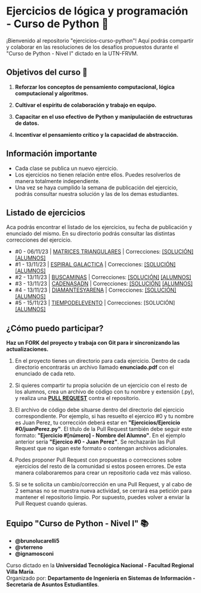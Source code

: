 # Ejercicios de lógica y programación - Curso de Python 🐍

¡Bienvenido al repositorio "ejercicios-curso-python"! Aquí podrás compartir y colaborar en las resoluciones de los desafíos propuestos durante el "Curso de Python - Nivel I" dictado en la UTN-FRVM.

## Objetivos del curso 🚀

1. **Reforzar los conceptos de pensamiento computacional, lógica computacional y algoritmos.**

2. **Cultivar el espíritu de colaboración y trabajo en equipo.**

3. **Capacitar en el uso efectivo de Python y manipulación de estructuras de datos.**

4. **Incentivar el pensamiento crítico y la capacidad de abstracción.**

## Información importante 

* Cada clase se publica un nuevo ejercicio.
* Los ejercicios no tienen relación entre ellos. Puedes resolverlos de manera totalmente independiente.
* Una vez se haya cumplido la semana de publicación del ejercicio, podrás consultar nuestra solución y las de los demas estudiantes.

## Listado de ejercicios
Aca podrás encontrar el listado de los ejercicios, su fecha de publicación y enunciado del mismo. En su directorio podrás consultar las distintas correcciones del ejercicio.
* #0 - 06/11/23 | [MATRICES TRIANGULARES](https://github.com/vterreno/ejercicios-curso-python/blob/main/Ejercicios/Ejercicio%20%230%20-%20Matrices%20Triangulares/enunciado.pdf) | Correcciones: [[SOLUCIÓN]](https://github.com/vterreno/ejercicios-curso-python/tree/main/Ejercicios/Ejercicio%20%230%20-%20Matrices%20Triangulares/Resoluciony) [[ALUMNOS]](https://github.com/vterreno/ejercicios-curso-python/tree/main/Ejercicios/Ejercicio%20%230%20-%20Matrices%20Triangulares)
* #1 - 13/11/23 | [ESPIRAL GALACTICA](https://github.com/vterreno/ejercicios-curso-python/blob/main/Ejercicios/Ejercicio%20%231%20-%20Espiral%20Galactica/enunciado.pdf) | Correcciones: [[SOLUCIÓN]](https://github.com/vterreno/ejercicios-curso-python/tree/main/Ejercicios/Ejercicio%20%231%20-%20Espiral%20Galactica/Resolucion)  [[ALUMNOS]](https://github.com/vterreno/ejercicios-curso-python/tree/main/Ejercicios/Ejercicio%20%231%20-%20Espiral%20Galactica)
* #2 - 13/11/23 | [BUSCAMINAS](https://github.com/vterreno/ejercicios-curso-python/blob/main/Ejercicios/Ejercicio%20%232%20-%20Buscaminas/enunciado.pdf) | Correcciones: [[SOLUCIÓN]](https://github.com/vterreno/ejercicios-curso-python/tree/main/Ejercicios/Ejercicio%20%232%20-%20Buscaminas/Resolucion) [[ALUMNOS]](https://github.com/vterreno/ejercicios-curso-python/tree/main/Ejercicios/Ejercicio%20%232%20-%20Buscaminas)
* #3 - 13/11/23 | [CADENASADN](https://github.com/vterreno/ejercicios-curso-python/blob/main/Ejercicios/Ejercicio%20%233%20-%20Cadenas%20ADN/enunciado.pdf) | Correcciones: [[SOLUCIÓN]](https://github.com/vterreno/ejercicios-curso-python/tree/main/Ejercicios/Ejercicio%20%233%20-%20Cadenas%20ADN/Resolucion) [[ALUMNOS]](https://github.com/vterreno/ejercicios-curso-python/tree/main/Ejercicios/Ejercicio%20%233%20-%20Cadenas%20ADN)
* #4 - 13/11/23 |  [DIAMANTESYARENA](https://github.com/vterreno/ejercicios-curso-python/blob/main/Ejercicios/Ejercicio%20%234%20-%20Diamantes%20y%20Arena/enunciado.pdf) | Correcciones: [[SOLUCIÓN]](https://github.com/vterreno/ejercicios-curso-python/tree/main/Ejercicios/Ejercicio%20%234%20-%20Diamantes%20y%20Arena/Resolucion) [[ALUMNOS]](https://github.com/vterreno/ejercicios-curso-python/tree/main/Ejercicios/Ejercicio%20%234%20-%20Diamantes%20y%20Arena)
* #5 - 15/11/23 | [TIEMPODELEVENTO](https://github.com/vterreno/ejercicios-curso-python/blob/main/Ejercicios/Ejercicio%20%235%20-%20Tiempo%20del%20evento/enunciado.pdf) | Correcciones: [SOLUCIÓN] [[ALUMNOS]](https://github.com/vterreno/ejercicios-curso-python/tree/main/Ejercicios/Ejercicio%20%235%20-%20Tiempo%20del%20evento)


## ¿Cómo puedo participar?

**Haz un FORK del proyecto y trabaja con Git para ir sincronizando las actualizaciones.**
1. En el proyecto tienes un directorio para cada ejercicio. Dentro de cada directorio encontrarás un archivo llamado **enunciado.pdf** con el enunciado de cada reto.

2. Si quieres compartir tu propia solución de un ejercicio con el resto de los alumnos, crea un archivo de código con tu nombre y extensión (.py), y realiza una [**PULL REQUEST**](https://docs.github.com/es/pull-requests/collaborating-with-pull-requests/proposing-changes-to-your-work-with-pull-requests/creating-a-pull-request) contra el repositorio.
3. El archivo de código debe situarse dentro del directorio del ejercicio correspondiente. Por ejemplo, si has resuelto el ejercico #0 y tu nombre es Juan Perez, tu corrección deberá estar en **"Ejercicios/Ejercicio #0/juanPerez.py"**. El título de la Pull Request también debe seguir este formato: **"Ejercicio #[número] - Nombre del Alumno"**. En el ejemplo anterior sería **"Ejercico #0 - Juan Perez"**. Se rechazarán las Pull Request que no sigan este formato o contengan archivos adicionales.
4. Podes proponer Pull Request con propuestas o correcciones sobre ejercicios del resto de la comunidad si estos poseen errores. De esta manera colaboraremos para crear un repositorio cada vez más valioso.
5. Si se te solicita un cambio/corrección en una Pull Request, y al cabo de 2 semanas no se muestra nueva actividad, se cerrará esa petición para mantener el repositorio limpio. Por supuesto, puedes volver a enviar la Pull Request cuando quieras.

## Equipo "Curso de Python - Nivel I" 📚

* **@brunolucarelli5**
* **@vterreno**
* **@ignamosconi**

Curso dictado en la **Universidad Tecnológica Nacional - Facultad Regional Villa María**. \
Organizado por: **Departamento de Ingeniería en Sistemas de Información - Secretaría de Asuntos Estudiantiles**.

